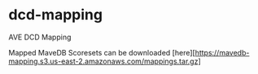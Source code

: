 # dcd-mapping
AVE DCD Mapping

Mapped MaveDB Scoresets can be downloaded [here][https://mavedb-mapping.s3.us-east-2.amazonaws.com/mappings.tar.gz]
